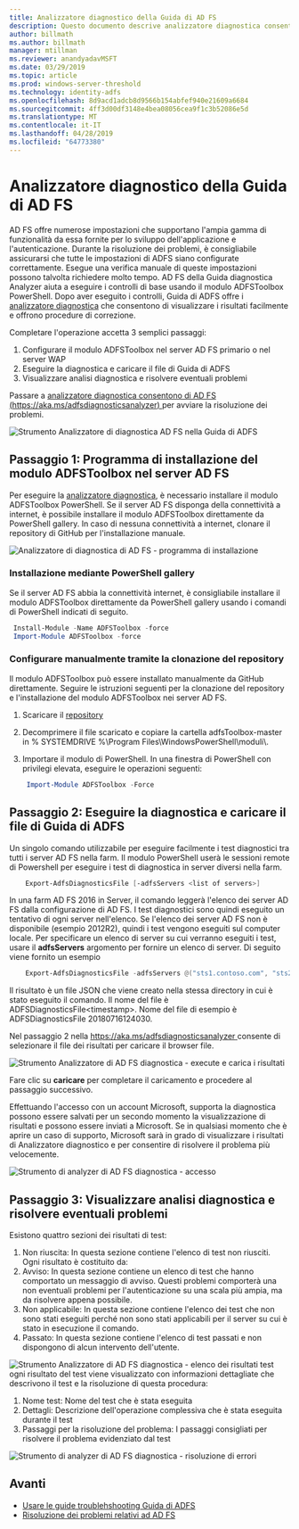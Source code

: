 ```yaml
---
title: Analizzatore diagnostico della Guida di AD FS
description: Questo documento descrive analizzatore diagnostica consentono di AD FS e come è possibile eseguire basic controlla con diagnostica di AD FS modulo di PowerShell.
author: billmath
ms.author: billmath
manager: mtillman
ms.reviewer: anandyadavMSFT
ms.date: 03/29/2019
ms.topic: article
ms.prod: windows-server-threshold
ms.technology: identity-adfs
ms.openlocfilehash: 8d9acd1adcb8d9566b154abfef940e21609a6684
ms.sourcegitcommit: 4ff3d00df3148e4bea08056cea9f1c3b52086e5d
ms.translationtype: MT
ms.contentlocale: it-IT
ms.lasthandoff: 04/28/2019
ms.locfileid: "64773380"
---
```

# <a name="ad-fs-help-diagnostics-analyzer"></a>Analizzatore diagnostico della Guida di AD FS

AD FS offre numerose impostazioni che supportano l'ampia gamma di funzionalità da essa fornite per lo sviluppo dell'applicazione e l'autenticazione. Durante la risoluzione dei problemi, è consigliabile assicurarsi che tutte le impostazioni di ADFS siano configurate correttamente. Esegue una verifica manuale di queste impostazioni possono talvolta richiedere molto tempo. AD FS della Guida diagnostica Analyzer aiuta a eseguire i controlli di base usando il modulo ADFSToolbox PowerShell. Dopo aver eseguito i controlli, Guida di ADFS offre i [analizzatore diagnostica](https://aka.ms/adfsdiagnosticsanalyzer) che consentono di visualizzare i risultati facilmente e offrono procedure di correzione.

Completare l'operazione accetta 3 semplici passaggi:

1. Configurare il modulo ADFSToolbox nel server AD FS primario o nel server WAP
2. Eseguire la diagnostica e caricare il file di Guida di ADFS
3. Visualizzare analisi diagnostica e risolvere eventuali problemi

Passare a [analizzatore diagnostica consentono di AD FS (https://aka.ms/adfsdiagnosticsanalyzer) ](https://aka.ms/adfsdiagnosticsanalyzer) per avviare la risoluzione dei problemi.

![Strumento Analizzatore di diagnostica AD FS nella Guida di ADFS](media/ad-fs-diagonostics-analyzer/home.png)

## <a name="step-1-setup-the-adfstoolbox-module-on-ad-fs-server"></a>Passaggio 1: Programma di installazione del modulo ADFSToolbox nel server AD FS

Per eseguire la [analizzatore diagnostica](https://aka.ms/adfsdiagnosticsanalyzer), è necessario installare il modulo ADFSToolbox PowerShell. Se il server AD FS disponga della connettività a internet, è possibile installare il modulo ADFSToolbox direttamente da PowerShell gallery. In caso di nessuna connettività a internet, clonare il repository di GitHub per l'installazione manuale.

![Analizzatore di diagnostica di AD FS - programma di installazione](media/ad-fs-diagonostics-analyzer/step1.png)

### <a name="setup-using-powershell-gallery"></a>Installazione mediante PowerShell gallery

Se il server AD FS abbia la connettività internet, è consigliabile installare il modulo ADFSToolbox direttamente da PowerShell gallery usando i comandi di PowerShell indicati di seguito.

   ```powershell
    Install-Module -Name ADFSToolbox -force
    Import-Module ADFSToolbox -force
   ```
### <a name="setup-manually-by-cloning-the-repository"></a>Configurare manualmente tramite la clonazione del repository

Il modulo ADFSToolbox può essere installato manualmente da GitHub direttamente. Seguire le istruzioni seguenti per la clonazione del repository e l'installazione del modulo ADFSToolbox nei server AD FS.

1. Scaricare il [repository](https://github.com/Microsoft/adfsToolbox/archive/master.zip)
2. Decomprimere il file scaricato e copiare la cartella adfsToolbox-master in % SYSTEMDRIVE %\\Program Files\\WindowsPowerShell\\moduli\\.
3. Importare il modulo di PowerShell. In una finestra di PowerShell con privilegi elevata, eseguire le operazioni seguenti:

   ```powershell
    Import-Module ADFSToolbox -Force
   ```

## <a name="step-2-execute-the-diagnostics-and-upload-the-file-to-ad-fs-help"></a>Passaggio 2: Eseguire la diagnostica e caricare il file di Guida di ADFS

Un singolo comando utilizzabile per eseguire facilmente i test diagnostici tra tutti i server AD FS nella farm. Il modulo PowerShell userà le sessioni remote di Powershell per eseguire i test di diagnostica in server diversi nella farm.

```powershell
    Export-AdfsDiagnosticsFile [-adfsServers <list of servers>]
```

In una farm AD FS 2016 in Server, il comando leggerà l'elenco dei server AD FS dalla configurazione di AD FS. I test diagnostici sono quindi eseguito un tentativo di ogni server nell'elenco. Se l'elenco dei server AD FS non è disponibile (esempio 2012R2), quindi i test vengono eseguiti sul computer locale. Per specificare un elenco di server su cui verranno eseguiti i test, usare il **adfsServers** argomento per fornire un elenco di server. Di seguito viene fornito un esempio

```powershell
    Export-AdfsDiagnosticsFile -adfsServers @("sts1.contoso.com", "sts2.contoso.com", "sts3.contoso.com")
```

Il risultato è un file JSON che viene creato nella stessa directory in cui è stato eseguito il comando. Il nome del file è ADFSDiagnosticsFile\<timestamp\>. Nome del file di esempio è ADFSDiagnosticsFile 20180716124030.

Nel passaggio 2 nella [ https://aka.ms/adfsdiagnosticsanalyzer ](https://aka.ms/adfsdiagnosticsanalyzer) consente di selezionare il file dei risultati per caricare il browser file.

![Strumento Analizzatore di AD FS diagnostica - execute e carica i risultati](media/ad-fs-diagonostics-analyzer/step2.png)

Fare clic su **caricare** per completare il caricamento e procedere al passaggio successivo.


Effettuando l'accesso con un account Microsoft, supporta la diagnostica possono essere salvati per un secondo momento la visualizzazione di risultati e possono essere inviati a Microsoft. Se in qualsiasi momento che è aprire un caso di supporto, Microsoft sarà in grado di visualizzare i risultati di Analizzatore diagnostico e per consentire di risolvere il problema più velocemente.

![Strumento di analyzer di AD FS diagnostica - accesso](media/ad-fs-diagonostics-analyzer/sign_in_step.png)

## <a name="step-3-view-diagnostics-analysis-and-resolve-any-issues"></a>Passaggio 3: Visualizzare analisi diagnostica e risolvere eventuali problemi

Esistono quattro sezioni dei risultati di test:

1. Non riuscita: In questa sezione contiene l'elenco di test non riusciti. Ogni risultato è costituito da:
2. Avviso: In questa sezione contiene un elenco di test che hanno comportato un messaggio di avviso. Questi problemi comporterà una non eventuali problemi per l'autenticazione su una scala più ampia, ma da risolvere appena possibile.
3. Non applicabile: In questa sezione contiene l'elenco dei test che non sono stati eseguiti perché non sono stati applicabili per il server su cui è stato in esecuzione il comando.
4. Passato: In questa sezione contiene l'elenco di test passati e non dispongono di alcun intervento dell'utente.

![Strumento Analizzatore di AD FS diagnostica - elenco dei risultati test](media/ad-fs-diagonostics-analyzer/step3a_v2.png) ogni risultato del test viene visualizzato con informazioni dettagliate che descrivono il test e la risoluzione di questa procedura:

1. Nome test: Nome del test che è stata eseguita
2. Dettagli: Descrizione dell'operazione complessiva che è stata eseguita durante il test
3. Passaggi per la risoluzione del problema: I passaggi consigliati per risolvere il problema evidenziato dal test

![Strumento di analyzer di AD FS diagnostica - risoluzione di errori](media/ad-fs-diagonostics-analyzer/step3b_v2.png)

## <a name="next"></a>Avanti

- [Usare le guide troublehshooting Guida di ADFS](https://aka.ms/adfshelp/troubleshooting )
- [Risoluzione dei problemi relativi ad AD FS](ad-fs-tshoot-overview.md)
